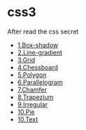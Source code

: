 # css3
After read the css secret
<ul>
 <li>
   <a href='https://tina92.github.io/css3/shadow-border.html' target='_blank'>1.Box-shadow</a>
 </li>
 <li>
   <a href='https://tina92.github.io/css3/line-gradient.html' target='_blank'>2.Line-gradient</a>
 </li>
 <li>
   <a href='https://tina92.github.io/css3/grid.html' target='_blank'>3.Grid</a>
 </li>
 <li>
    <a href='https://tina92.github.io/css3/chessboard.html' target='_blank'>4.Chessboard</a>
 </li>
 <li>
     <a href='https://tina92.github.io/css3/polygon.html' target='_blank'>5.Polygon</a>
 </li>
 <li>
      <a href='https://tina92.github.io/css3/Parallelogram.html' target='_blank'>6.Parallelogram</a>
 </li>
 <li>
       <a href='https://tina92.github.io/css3/chamfer.html' target='_blank'>7.Chamfer</a>
 </li>
 <li>
       <a href='https://tina92.github.io/css3/trapezium.html' target='_blank'>8.Trapezium</a>
 </li>
 <li>
       <a href='https://tina92.github.io/css3/irregular.html' target='_blank'>9.Irregular</a>
 </li>
 <li>
       <a href='https://tina92.github.io/css3/pie.html' target='_blank'>10.Pie</a>
  </li>
  <li>
         <a href='https://tina92.github.io/css3/text.html' target='_blank'>10.Text</a>
    </li>

</ul>
